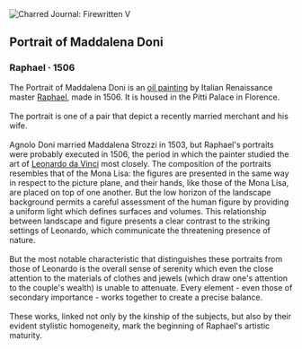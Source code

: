 <div class="artwork-of-the-day">
  <div class="container">
    <div class="img-wrapper">
      <img
        src="https://uploads1.wikiart.org/images/raphael/portrait-of-maddalena-doni-1506.jpg!Large.jpg"
        alt="Charred Journal: Firewritten V" />
    </div>
    <div class="artwork-detail">
      <div class="artwork-origin"> 
        <h2 class="artwork-name">Portrait of Maddalena Doni</h2>
        <h3 class="artist">
          Raphael
                    ·  1506
        </h3>
      </div>
      <p class="description">
        <span class="artwork-description-text ng-binding" ng-bind-html="viewModel.ArtworkOfTheDay.Description | unsafe">The Portrait of Maddalena Doni is an <a target="_blank" href="/en/paintings-by-media/oil-on-sacking">oil painting</a> by Italian Renaissance master <a target="_blank" href="/en/raphael">Raphael</a>, made in 1506. It is housed in the Pitti Palace in Florence.
<br>
<br>The portrait is one of a pair that depict a recently married merchant and his wife.
<br>
<br>Agnolo Doni married Maddalena Strozzi in 1503, but Raphael's portraits were probably executed in 1506, the period in which the painter studied the art of <a target="_blank" href="/en/leonardo-da-vinci">Leonardo da Vinci</a> most closely. The composition of the portraits resembles that of the Mona Lisa: the figures are presented in the same way in respect to the picture plane, and their hands, like those of the Mona Lisa, are placed on top of one another. But the low horizon of the landscape background permits a careful assessment of the human figure by providing a uniform light which defines surfaces and volumes. This relationship between landscape and figure presents a clear contrast to the striking settings of Leonardo, which communicate the threatening presence of nature.
<br>
<br>But the most notable characteristic that distinguishes these portraits from those of Leonardo is the overall sense of serenity which even the close attention to the materials of clothes and jewels (which draw one's attention to the couple's wealth) is unable to attenuate. Every element - even those of secondary importance - works together to create a precise balance.
<br>
<br>These works, linked not only by the kinship of the subjects, but also by their evident stylistic homogeneity, mark the beginning of Raphael's artistic maturity.</span>
                        <div class="text-shadow-container" ng-show="showShadow" style=""></div>
      </p>
    </div>
  </div>

</div>
